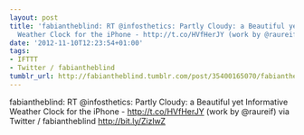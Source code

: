 ```yaml
---
layout: post
title: 'fabiantheblind: RT @infosthetics: Partly Cloudy: a Beautiful yet Informative
  Weather Clock for the iPhone - http://t.co/HVfHerJY (work by @raureif)'
date: '2012-11-10T12:23:54+01:00'
tags:
- IFTTT
- Twitter / fabiantheblind
tumblr_url: http://fabiantheblind.tumblr.com/post/35400165070/fabiantheblind-rt-infosthetics-partly-cloudy-a
---
```

fabiantheblind: RT @infosthetics: Partly Cloudy: a Beautiful yet Informative Weather Clock for the iPhone - http://t.co/HVfHerJY (work by @raureif)
via Twitter / fabiantheblind http://bit.ly/ZizlwZ
